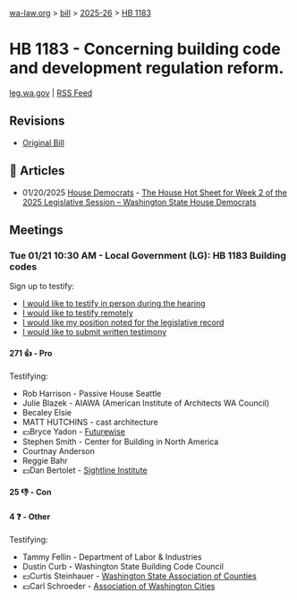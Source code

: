 [wa-law.org](/) > [bill](/bill/) > [2025-26](/bill/2025-26/) > [HB 1183](/bill/2025-26/hb/1183/)

# HB 1183 - Concerning building code and development regulation reform.
[leg.wa.gov](https://app.leg.wa.gov/billsummary?BillNumber=1183&Year=2025&Initiative=false) | [RSS Feed](./rss.xml)

## Revisions
* [Original Bill](1/)

## 📰 Articles
* 01/20/2025 [House Democrats](/org/house_democrats/) - [The House Hot Sheet for Week 2 of the 2025 Legislative Session – Washington State House Democrats](https://housedemocrats.wa.gov/blog/2025/01/20/the-house-hot-sheet-for-week-2-of-the-2025-legislative-session/#:~:text=HB%201183)

## Meetings
### Tue 01/21 10:30 AM - Local Government (LG): HB 1183 Building codes
Sign up to testify:
* [I would like to testify in person during the hearing](https://app.leg.wa.gov/csi/Testifier/Add?chamber=House&mId=32521&aId=161719&caId=24893&tId=1)
* [I would like to testify remotely](https://app.leg.wa.gov/csi/Testifier/Add?chamber=House&mId=32521&aId=161719&caId=24893&tId=2)
* [I would like my position noted for the legislative record](https://app.leg.wa.gov/csi/Testifier/Add?chamber=House&mId=32521&aId=161719&caId=24893&tId=3)
* [I would like to submit written testimony](https://app.leg.wa.gov/csi/Testifier/Add?chamber=House&mId=32521&aId=161719&caId=24893&tId=4)

#### 271 👍 - Pro
Testifying:
* Rob Harrison - Passive House Seattle
* Julie Blazek - AIAWA (American Institute of Architects WA Council)
* Becaley Elsie
* MATT HUTCHINS - cast architecture
* 💵Bryce Yadon - [Futurewise](/org/futurewise/)
* Stephen Smith - Center for Building in North America
* Courtnay Anderson
* Reggie Bahr
* 💵Dan Bertolet - [Sightline Institute](/org/sightline_institute/)

#### 25 👎 - Con

#### 4 ❓ - Other
Testifying:
* Tammy Fellin - Department of Labor & Industries
* Dustin Curb - Washington State Building Code Council
* 💵Curtis Steinhauer - [Washington State Association of Counties](/org/washington_state_association_of_counties/)
* 💵Carl Schroeder - [Association of Washington Cities](/org/association_of_washington_cities/)
